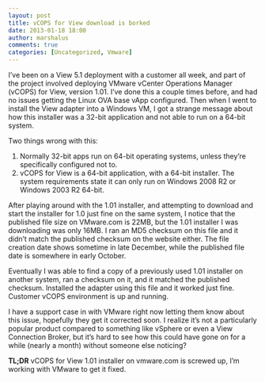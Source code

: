 ```yaml
---
layout: post
title: vCOPS for View download is borked
date: 2013-01-18 18:00
author: marshalus
comments: true
categories: [Uncategorized, Vmware]
---
```



I’ve been on a View 5.1 deployment with a customer all week, and part of the project involved deploying VMware vCenter Operations Manager (vCOPS) for View, version 1.01\. I’ve done this a couple times before, and had no issues getting the Linux OVA base vApp configured. Then when I went to install the View adapter into a Windows VM, I got a strange message about how this installer was a 32-bit application and not able to run on a 64-bit system.

Two things wrong with this:

1.  Normally 32-bit apps run on 64-bit operating systems, unless they’re specifically configured not to.
2.  vCOPS for View is a 64-bit application, with a 64-bit installer. The system requirements state it can only run on Windows 2008 R2 or Windows 2003 R2 64-bit.

After playing around with the 1.01 installer, and attempting to download and start the installer for 1.0 just fine on the same system, I notice that the published file size on VMware.com is 22MB, but the 1.01 installer I was downloading was only 16MB. I ran an MD5 checksum on this file and it didn’t match the published checksum on the website either. The file creation date shows sometime in late December, while the published file date is somewhere in early October.

Eventually I was able to find a copy of a previously used 1.01 installer on another system, ran a checksum on it, and it matched the published checksum. Installed the adapter using this file and it worked just fine. Customer vCOPS environment is up and running.

I have a support case in with VMware right now letting them know about this issue, hopefully they get it corrected soon. I realize it’s not a particularly popular product compared to something like vSphere or even a View Connection Broker, but it’s hard to see how this could have gone on for a while (nearly a month) without someone else noticing?

**TL;DR** vCOPS for View 1.01 installer on vmware.com is screwed up, I’m working with VMware to get it fixed.
